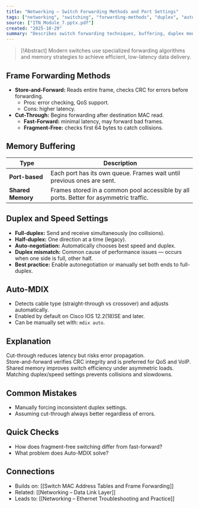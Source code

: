 ```yaml
---
title: "Networking – Switch Forwarding Methods and Port Settings"
tags: ["networking", "switching", "forwarding-methods", "duplex", "auto-mdix", "module7"]
source: ["ITN_Module_7.pptx.pdf"]
created: "2025-10-29"
summary: "Describes switch forwarding techniques, buffering, duplex modes, and Auto-MDIX operation."
---
```


> [!Abstract]
> Modern switches use specialized forwarding algorithms and memory strategies to achieve efficient, low-latency data delivery.

## Frame Forwarding Methods
- **Store-and-Forward:** Reads entire frame, checks CRC for errors before forwarding.  
  - Pros: error checking, QoS support.  
  - Cons: higher latency.  
- **Cut-Through:** Begins forwarding after destination MAC read.  
  - **Fast-Forward:** minimal latency, may forward bad frames.  
  - **Fragment-Free:** checks first 64 bytes to catch collisions.  

## Memory Buffering
| Type | Description |
|------|--------------|
| **Port-based** | Each port has its own queue. Frames wait until previous ones are sent. |
| **Shared Memory** | Frames stored in a common pool accessible by all ports. Better for asymmetric traffic. |

## Duplex and Speed Settings
- **Full-duplex:** Send and receive simultaneously (no collisions).  
- **Half-duplex:** One direction at a time (legacy).  
- **Auto-negotiation:** Automatically chooses best speed and duplex.  
- **Duplex mismatch:** Common cause of performance issues — occurs when one side is full, other half.  
- **Best practice:** Enable autonegotiation or manually set both ends to full-duplex.

## Auto-MDIX
- Detects cable type (straight-through vs crossover) and adjusts automatically.  
- Enabled by default on Cisco IOS 12.2(18)SE and later.  
- Can be manually set with: `mdix auto`.

## Explanation
Cut-through reduces latency but risks error propagation.  
Store-and-forward verifies CRC integrity and is preferred for QoS and VoIP.  
Shared memory improves switch efficiency under asymmetric loads.  
Matching duplex/speed settings prevents collisions and slowdowns.

## Common Mistakes
- Manually forcing inconsistent duplex settings.  
- Assuming cut-through always better regardless of errors.  

## Quick Checks
- How does fragment-free switching differ from fast-forward?  
- What problem does Auto-MDIX solve?  

## Connections
- Builds on: [[Switch MAC Address Tables and Frame Forwarding]]  
- Related: [[Networking – Data Link Layer]]  
- Leads to: [[Networking – Ethernet Troubleshooting and Practice]]